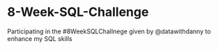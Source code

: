# 8-Week-SQL-Challenge
Participating in the #8WeekSQLChallnege given by @datawithdanny to enhance my SQL skills
